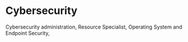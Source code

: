 # Cybersecurity
Cybersecurity administration, Resource Specialist, Operating System and Endpoint Security, 
